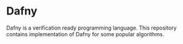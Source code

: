 # Dafny

Dafny is a verification ready programming language. This repository contains implementation of Dafny for some popular algorithms.